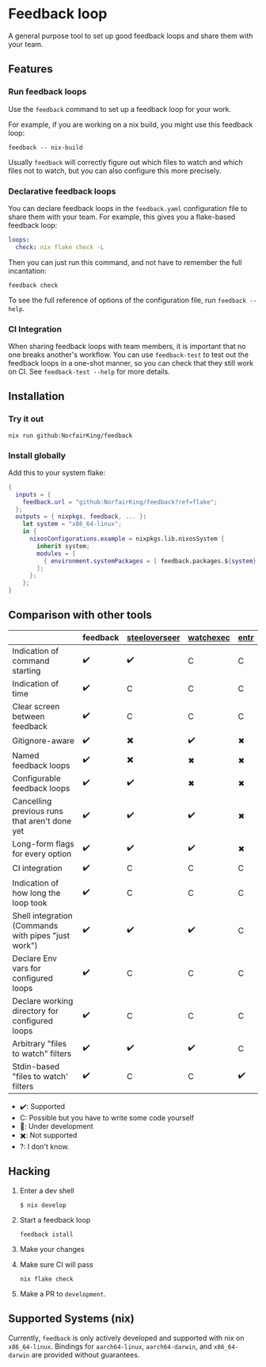 # Feedback loop

A general purpose tool to set up good feedback loops and share them with your team.

## Features

### Run feedback loops

Use the `feedback` command to set up a feedback loop for your work.

For example, if you are working on a nix build, you might use this feedback loop:

```
feedback -- nix-build
```

Usually `feedback` will correctly figure out which files to watch and which
files not to watch, but you can also configure this more precisely.

### Declarative feedback loops

You can declare feedback loops in the `feedback.yaml` configuration file to share them with your team.
For example, this gives you a flake-based feedback loop:

``` yaml
loops:
  check: nix flake check -L
```

Then you can just run this command, and not have to remember the full incantation:

```
feedback check
```

To see the full reference of options of the configuration file, run `feedback --help`.

### CI Integration

When sharing feedback loops with team members, it is important that no one breaks another's workflow.
You can use `feedback-test` to test out the feedback loops in a one-shot manner, so you can check that they still work on CI.
See `feedback-test --help` for more details.

## Installation

### Try it out

```
nix run github:NorfairKing/feedback
```

### Install globally

Add this to your system flake:

``` nix
{
  inputs = {
    feedback.url = "github:NorfairKing/feedback?ref=flake";
  };
  outputs = { nixpkgs, feedback, ... }:
    let system = "x86_64-linux";
    in {
      nixosConfigurations.example = nixpkgs.lib.nixosSystem {
        inherit system;
        modules = [
          { environment.systemPackages = [ feedback.packages.${system}.default ]; }
        ];
      };
    };
}
```

## Comparison with other tools

| | feedback | [steeloverseer](https://github.com/schell/steeloverseer) | [watchexec](https://github.com/watchexec/watchexec) | [entr](https://github.com/eradman/entr)
|----|-|-|-|-|
| Indication of command starting | ✔️ | ✔️ | C | C |
| Indication of time | ✔️ | C | C | C |
| Clear screen between feedback | ✔️ | C | C | C |
| Gitignore-aware | ✔️ | ✖️ | ✔️ | ✖ |
| Named feedback loops | ✔️ | ✖️ | ✖ | ✖ |
| Configurable feedback loops | ✔️ | ✔️ | ✖ | ✖ |
| Cancelling previous runs that aren't done yet | ✔️ | ✔️ | ✔️ | ✖ |
| Long-form flags for every option | ✔️ | ✔️ | ✔️ | ✖ |
| CI integration | ✔️ | C | C | C |
| Indication of how long the loop took | ✔️ | C | C | C |
| Shell integration (Commands with pipes "just work") | ✔️ | ✔️ | ✔️ | C |
| Declare Env vars for configured loops | ✔️ | C | C | C |
| Declare working directory for configured loops | ✔️ | C | C | C |
| Arbitrary "files to watch" filters | ✔️ | ✔️ | ✔️ | C |
| Stdin-based "files to watch' filters | ✔️ | C | C | ✔️ |

* ✔️: Supported
* C: Possible but you have to write some code yourself
* 🚧: Under development
* ✖️: Not supported
* ?: I don't know.

## Hacking

1. Enter a dev shell

   ```
   $ nix develop
   ```

2. Start a feedback loop

   ```
   feedback istall
   ```

3. Make your changes

4. Make sure CI will pass

   ```
   nix flake check
   ```

5. Make a PR to `development`.


## Supported Systems (nix)

Currently, `feedback` is only actively developed and supported with nix
on `x86_64-linux`. Bindings for `aarch64-linux`, `aarch64-darwin`, and
`x86_64-darwin` are provided without guarantees.


